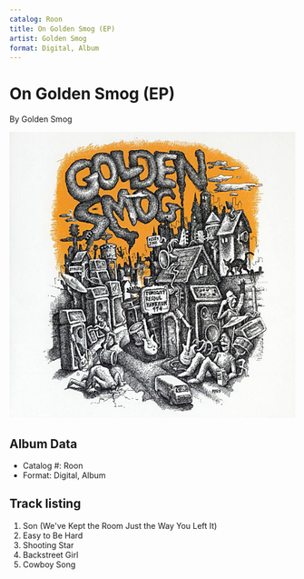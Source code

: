 ```yaml
---
catalog: Roon
title: On Golden Smog (EP)
artist: Golden Smog
format: Digital, Album
---
```


# On Golden Smog (EP)

By Golden Smog

![](../../assets/albumcovers/Golden_Smog-On_Golden_Smog_EP.png)

## Album Data

- Catalog #: Roon
- Format: Digital, Album


## Track listing


1. Son (We've Kept the Room Just the Way You Left It)
2. Easy to Be Hard
3. Shooting Star
4. Backstreet Girl
5. Cowboy Song

